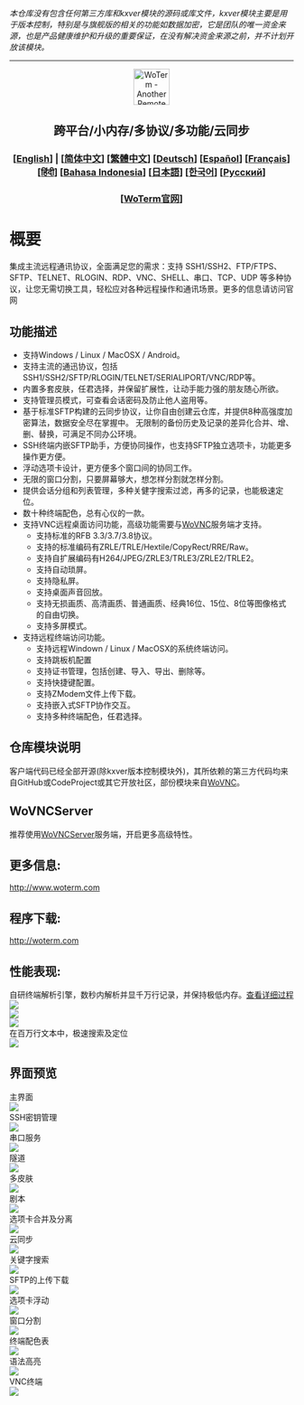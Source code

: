 *本仓库没有包含任何第三方库和kxver模块的源码或库文件，kxver模块主要是用于版本控制，特别是与旗舰版的相关的功能如数据加密，它是团队的唯一资金来源，也是产品健康维护和升级的重要保证，在没有解决资金来源之前，并不计划开放该模块。*
***
<p align="center">
  <img src="woterm.png" width="64" alt="WoTerm - Another Remote Access Assistant">
  <h2 style="text-align: center;">跨平台/小内存/多协议/多功能/云同步</h2>
 <h3 style="text-align: center;">
  [<a href="../README.md">English</a>] | 
  [<a href="README-zh_CN.md">简体中文</a>]
  [<a href="README-zh_TW.md">繁體中文</a>]
  [<a href="README-de.md">Deutsch</a>]
  [<a href="README-es.md">Español</a>]
  [<a href="README-fr.md">Français</a>]
  [<a href="README-hi.md">हिंदी</a>]
  [<a href="README-id.md">Bahasa Indonesia</a>]
  [<a href="README-ja.md">日本語</a>]
  [<a href="README-ko.md">한국어</a>]
  [<a href="README-ru.md">Русский</a>]
</h3>
  <h3 style="text-align: center;">[<a href="https://woterm.com">WoTerm官网</a>]</a></h3>
</p>

# 概要
集成主流远程通讯协议，全面满足您的需求：支持 SSH1/SSH2、FTP/FTPS、SFTP、TELNET、RLOGIN、RDP、VNC、SHELL、串口、TCP、UDP 等多种协议，让您无需切换工具，轻松应对各种远程操作和通讯场景。更多的信息请访问官网

## 功能描述
- 支持Windows / Linux / MacOSX / Android。
- 支持主流的通迅协议，包括SSH1/SSH2/SFTP/RLOGIN/TELNET/SERIALlPORT/VNC/RDP等。
- 内置多套皮肤，任君选择，并保留扩展性，让动手能力强的朋友随心所欲。
- 支持管理员模式，可查看会话密码及防止他人盗用等。
- 基于标准SFTP构建的云同步协议，让你自由创建云仓库，并提供8种高强度加密算法，数据安全尽在掌握中。
无限制的备份历史及记录的差异化合并、增、删、替换，可满足不同办公环境。
- SSH终端内嵌SFTP助手，方便协同操作，也支持SFTP独立选项卡，功能更多操作更方便。
- 浮动选项卡设计，更方便多个窗口间的协同工作。
- 无限的窗口分割，只要屏幕够大，想怎样分割就怎样分割。
- 提供会话分组和列表管理，多种关健字搜索过滤，再多的记录，也能极速定位。
- 数十种终端配色，总有心仪的一款。  
- 支持VNC远程桌面访问功能，高级功能需要与[WoVNC](http://wovnc.com)服务端才支持。
  - 支持标准的RFB 3.3/3.7/3.8协议。
  - 支持的标准编码有ZRLE/TRLE/Hextile/CopyRect/RRE/Raw。
  - 支持自扩展编码有H264/JPEG/ZRLE3/TRLE3/ZRLE2/TRLE2。
  - 支持自动琐屏。
  - 支持隐私屏。
  - 支持桌面声音回放。
  - 支持无损画质、高清画质、普通画质、经典16位、15位、8位等图像格式的自由切换。
  - 支持多屏模式。
- 支持远程终端访问功能。
  - 支持远程Windown / Linux / MacOSX的系统终端访问。
  - 支持跳板机配置
  - 支持证书管理，包括创建、导入、导出、删除等。
  - 支持快捷键配置。
  - 支持ZModem文件上传下载。
  - 支持嵌入式SFTP协作交互。
  - 支持多种终端配色，任君选择。


## 仓库模块说明
客户端代码已经全部开源(除kxver版本控制模块外)，其所依赖的第三方代码均来自GitHub或CodeProject或其它开放社区，部份模块来自[WoVNC](http://wovnc.com)。

## WoVNCServer
推荐使用[WoVNCServer](http://www.wovnc.com)服务端，开启更多高级特性。

## 更多信息: 
<a href="http://www.woterm.com">http://www.woterm.com</a>

## 程序下载:
<a href="http://woterm.com">http://woterm.com</a>

## 性能表现:
<div>自研终端解析引擎，数秒内解析并显千万行记录，并保持极低内存。<a href="Performance-zh_CN.md">查看详细过程<a>
<br><img src="timeseq1.png"/>
<br><img src="urandom_test_speed.png"/>
<br><img src="urandom_test_memory.png"/>
</div>
<div>在百万行文本中，极速搜索及定位<br><img src="search.gif"/></div>

## 界面预览
<div>主界面<br><img src="main.gif"/></div>
<div>SSH密钥管理<br><img src="keymgr.gif"></div>
<div>串口服务<br><img src="serialport.gif"></div>
<div>隧道<br><img src="tunnel.png"></div>
<div>多皮肤<br><img src="skins.png"></div>
<div>剧本<br><img src="playbook.gif"></div>
<div>选项卡合并及分离<br><img src="merge.gif"></div>
<div>云同步<br><img src="sync.gif"></div>
<div>关键字搜索<br><img src="filter.gif"/></div>
<div>SFTP的上传下载<br><img src="sftp.gif"/></div>
<div>选项卡浮动<br><img src="float.gif"/></div>
<div>窗口分割<br><img src="split.gif"/></div>
<div>终端配色表<br><img src="patten.gif"/></div>
<div>语法高亮<br><img src="doc/highlight.gif"/></div>
<div>VNC终端<br><img src="vnc.gif"/></div>